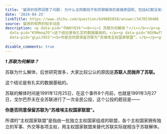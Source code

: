 ```yaml
---
title: '猫哥的视界回答了问题: 为什么全网都找不到苏联解体的直接原因呢，包括AI都没发给出结果，这是为什么？'
date: '2024-04-25'
linkTitle: https://www.zhihu.com/question/649885858/answer/3478530406
source: 猫哥的视界的知乎动态
description: <p data-pid="fDWVYEVk"><b><i>1 苏联为何解体？</i></b></p><p data-pid="S4VLRBul">苏联为什么解体，后世研究很多，大家比较公认的原因是<b>苏联人民抛弃了苏联。</b></p><p
  data-pid="K5Mmoq7O">这个结论是有扎实的数据基础的。</p><p data-pid="8GVNwf54">苏联的解体时间是1991年12月25日，在这个事件8个月前，也就是1991年3月27日，戈尔巴乔夫在全苏联进行了一次全民公投，这个公投的题目是——</p><p
  data-pid="gLpiJ9S5"><b>你是否同意保留苏联为“苏维埃主权国家联盟”。</b></p><p data-pid="J_DnrDb2">所谓的“主权国家联盟”是指由一批独立主权国家组成的联盟，各个主权国家拥有独立的军事、外交等各项主权，用主权国家联盟来替代苏联实际就相当于苏联解体。</p><p
  ...
disable_comments: true
---
```

<p data-pid="fDWVYEVk"><b><i>1 苏联为何解体？</i></b></p><p data-pid="S4VLRBul">苏联为什么解体，后世研究很多，大家比较公认的原因是<b>苏联人民抛弃了苏联。</b></p><p data-pid="K5Mmoq7O">这个结论是有扎实的数据基础的。</p><p data-pid="8GVNwf54">苏联的解体时间是1991年12月25日，在这个事件8个月前，也就是1991年3月27日，戈尔巴乔夫在全苏联进行了一次全民公投，这个公投的题目是——</p><p data-pid="gLpiJ9S5"><b>你是否同意保留苏联为“苏维埃主权国家联盟”。</b></p><p data-pid="J_DnrDb2">所谓的“主权国家联盟”是指由一批独立主权国家组成的联盟，各个主权国家拥有独立的军事、外交等各项主权，用主权国家联盟来替代苏联实际就相当于苏联解体。</p><p ...